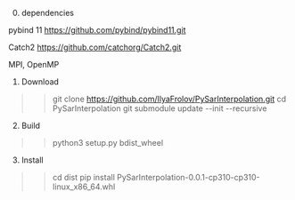 0. dependencies

pybind 11
https://github.com/pybind/pybind11.git

Catch2
https://github.com/catchorg/Catch2.git

MPI, OpenMP

1. Download
>> git clone https://github.com/IlyaFrolov/PySarInterpolation.git
>> cd PySarInterpolation
>> git submodule update --init --recursive

2. Build
>> python3 setup.py bdist_wheel

3. Install
>> cd dist
>> pip install PySarInterpolation-0.0.1-cp310-cp310-linux_x86_64.whl


